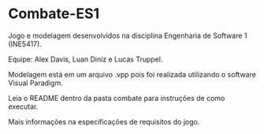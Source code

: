 # Combate-ES1
Jogo e modelagem desenvolvidos na disciplina Engenharia de Software 1 (INE5417).

Equipe: Alex Davis, Luan Diniz e Lucas Truppel.



Modelagem está em um arquivo .vpp pois foi realizada utilizando o software Visual Paradigm.

Leia o README dentro da pasta combate para instruções de como executar.

Mais informações na especificações de requisitos do jogo.
